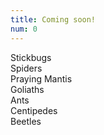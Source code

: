 ```yaml
---
title: Coming soon!
num: 0
---
```


Stickbugs\
Spiders\
Praying Mantis\
Goliaths\
Ants\
Centipedes\
Beetles
